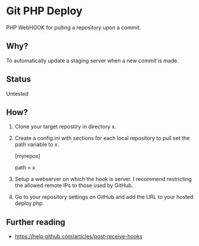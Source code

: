 Git PHP Deploy
==============

PHP WebHOOK for pulling a repository upon a commit.


Why?
----

To automatically update a staging server when a new commit is made.

Status
------

Untested

How?
----

 1. Clone your target repostiry in directory x.

 2. Create a config.ini with sections for each local repository to pull set the path variable to x.

    [myrepox]
    
    path = x

 3. Setup a webserver on which the hook is server. I recommend restricting the allowed remote IPs to those used by GitHub.

 4. Go to your repository settings on GitHub and add the URL to your hosted deploy.php.


Further reading
-----------------

 * https://help.github.com/articles/post-receive-hooks
